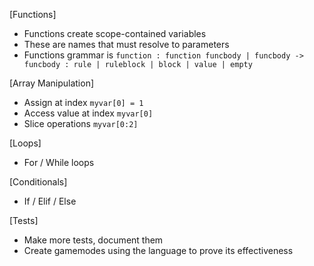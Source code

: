 [Functions]
- Functions create scope-contained variables
- These are names that must resolve to parameters
- Functions grammar is `function : function funcbody | funcbody -> funcbody : rule | ruleblock | block | value | empty`

[Array Manipulation]
- Assign at index `myvar[0] = 1`
- Access value at index `myvar[0]`
- Slice operations `myvar[0:2]`

[Loops]
- For / While loops

[Conditionals]
- If / Elif / Else

[Tests]
- Make more tests, document them
- Create gamemodes using the language to prove its effectiveness